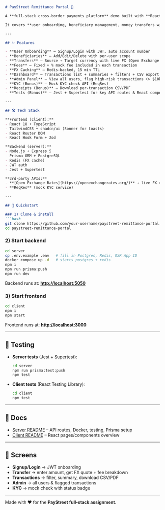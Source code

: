 ````md
# PayStreet Remittance Portal 💸

A **full-stack cross-border payments platform** demo built with **React + Tailwind + shadcn/ui** (client) and **Express + Prisma + PostgreSQL + Redis** (server).  

It covers **user onboarding, beneficiary management, money transfers with live FX rates, transaction dashboards, admin view, KYC checks, and receipts (CSV/PDF).**

---

## ✨ Features

- **User Onboarding** – Signup/Login with JWT, auto account number  
- **Beneficiaries** – Add/Edit/Delete with per-user scope  
- **Transfers** – Source → Target currency with live FX (Open Exchange Rates)  
- **Fees** – Fixed + % mock fee included in each transaction  
- **FX Caching** – Redis-backed, 15 min TTL  
- **Dashboard** – Transactions list + summaries + filters + CSV export  
- **Admin Panel** – View all users, flag high-risk transactions (> $10k USD)  
- **KYC (Bonus)** – Mock KYC check API (ReqRes)  
- **Receipts (Bonus)** – Download per-transaction CSV/PDF  
- **Tests (Bonus)** – Jest + Supertest for key API routes & React components  

---

## 🛠 Tech Stack

**Frontend (client):**
- React 18 + TypeScript  
- TailwindCSS + shadcn/ui (Sonner for toasts)  
- React Router DOM  
- React Hook Form + Zod  

**Backend (server):**
- Node.js + Express 5  
- Prisma ORM + PostgreSQL  
- Redis (FX cache)  
- JWT auth  
- Jest + Supertest  

**3rd-party APIs:**
- **[Open Exchange Rates](https://openexchangerates.org/)** → live FX rates  
- **ReqRes** (mock KYC service)

---

## 🚀 Quickstart

### 1) Clone & install
```bash
git clone https://github.com/your-username/paystreet-remittance-portal.git
cd paystreet-remittance-portal
````

### 2) Start backend

```bash
cd server
cp .env.example .env   # fill in Postgres, Redis, OXR App ID
docker compose up -d   # starts postgres + redis
npm i
npm run prisma:push
npm run dev
```

Backend runs at: **[http://localhost:5050](http://localhost:5050)**

### 3) Start frontend

```bash
cd client
npm i
npm start
```

Frontend runs at: **[http://localhost:3000](http://localhost:3000)**

---

## 🧪 Testing

* **Server tests** (Jest + Supertest):

  ```bash
  cd server
  npm run prisma:test:push
  npm test
  ```
* **Client tests** (React Testing Library):

  ```bash
  cd client
  npm test
  ```

---

## 📂 Docs

* [Server README](./server/README.md) – API routes, Docker, testing, Prisma setup
* [Client README](./client/README.md) – React pages/components overview

---

## 📸 Screens

* **Signup/Login** → JWT onboarding
* **Transfer** → enter amount, get FX quote + fee breakdown
* **Transactions** → filter, summary, download CSV/PDF
* **Admin** → all users & flagged transactions
* **KYC** → mock check with status badge

---


Made with ❤️ for the **PayStreet full-stack assignment**.

```